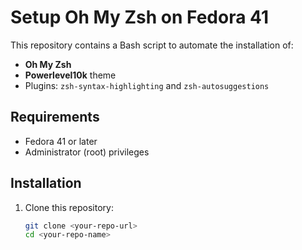 # Setup Oh My Zsh on Fedora 41

This repository contains a Bash script to automate the installation of:

- **Oh My Zsh**
- **Powerlevel10k** theme
- Plugins: `zsh-syntax-highlighting` and `zsh-autosuggestions`

## Requirements

- Fedora 41 or later
- Administrator (root) privileges

## Installation

1. Clone this repository:
   ```bash
   git clone <your-repo-url>
   cd <your-repo-name>
